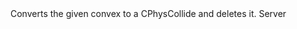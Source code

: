 <function name="ConvertConvexToCollide" parent="physcollide" type="libraryfunc">
	<description>
		Converts the given convex to a CPhysCollide and deletes it.
		<added version="0.7"></added>
	</description>
	<realm>Server</realm>
	<args>
		<arg name="convex" type="CPhysConvex"></arg>
	</args>
	<rets>
		<ret name="" type="CPhysCollide"></ret>
	</rets>
</function>